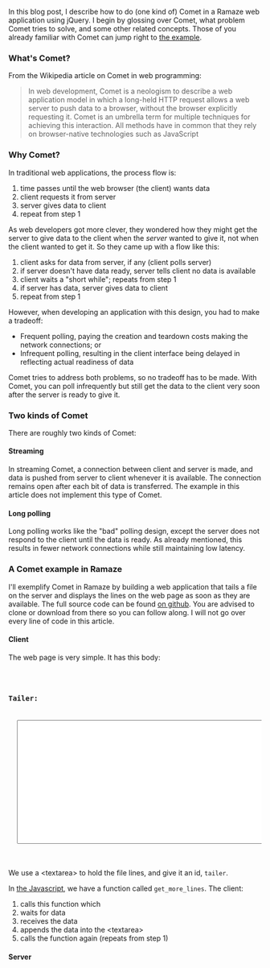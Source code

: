 In this blog post, I describe how to do (one kind of) Comet in a Ramaze web application using jQuery.  I begin by glossing over Comet, what problem Comet tries to solve, and some other related concepts.  Those of you already familiar with Comet can jump right to
[the example](#example).

### What's Comet?

From the Wikipedia article on Comet in web programming:

> In web development, Comet is a neologism to describe a web application model in which a long-held HTTP request allows a web server to push data to a browser, without the browser explicitly requesting it. Comet is an umbrella term for multiple techniques for achieving this interaction. All methods have in common that they rely on browser-native technologies such as JavaScript

### Why Comet?

In traditional web applications, the process flow is:

1. time passes until the web browser (the client) wants data
2. client requests it from server
3. server gives data to client
4. repeat from step 1

As web developers got more clever, they wondered how they might get the server to give data to the client when the *server* wanted to give it, not when the client wanted to get it.  So they came up with a flow like this:

1. client asks for data from server, if any (client polls server)
2. if server doesn't have data ready, server tells client no data is available
3. client waits a "short while"; repeats from step 1
4. if server has data, server gives data to client
5. repeat from step 1

However, when developing an application with this design, you had to make a tradeoff:

 * Frequent polling, paying the creation and teardown costs making the network connections; or
 * Infrequent polling, resulting in the client interface being delayed in reflecting actual readiness of data

Comet tries to address both problems, so no tradeoff has to be made.  With Comet, you can poll infrequently but still get the data to the client very soon after the server is ready to give it.

### Two kinds of Comet

There are roughly two kinds of Comet:

#### Streaming

In streaming Comet, a connection between client and server is made, and data is pushed from server to client whenever it is available.  The connection remains open after each bit of data is transferred.  The example in this article does not implement this type of Comet.

#### Long polling

Long polling works like the "bad" polling design, except the server does not respond to the client until the data is ready.  As already mentioned, this results in fewer network connections while still maintaining low latency.

<h3 id="example">A Comet example in Ramaze</h3>

I'll exemplify Comet in Ramaze by building a web application that tails a file on the server and displays the lines on the web page as soon as they are available.  The full source code can be found [on github](http://github.com/Pistos/ramaze-comet-example/tree/master).  You are advised to clone or download from there so you can follow along.  I will not go over every line of code in this article.

#### Client

The web page is very simple.  It has this body:

<pre lang="html4strict">
<body>
  <h4>Tailer:</h4>
  <textarea id="tailer" rows="16" cols="80"></textarea>
</body>
</pre>

We use a &lt;textarea&gt; to hold the file lines, and give it an id, <code>tailer</code>.

In [the Javascript](http://github.com/Pistos/ramaze-comet-example/blob/8336ca003822eade42ee1609c4859f55747501c6/public/main.js), we have a function called <code>get_more_lines</code>.  The client:

1. calls this function which
2. waits for data
3. receives the data
4. appends the data into the &lt;textarea&gt;
5. calls the function again (repeats from step 1)

#### Server